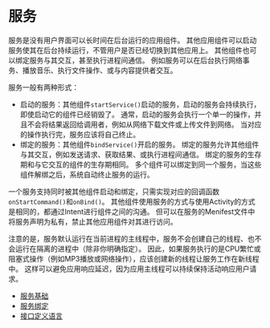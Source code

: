 
# 服务

服务是没有用户界面可以长时间在后台运行的应用组件。
其他应用组件可以启动服务使其在后台持续运行，不管用户是否已经切换到其他应用上。
其他组件也可以绑定服务与其交互，甚至执行进程间通信。
例如服务可以在后台执行网络事务、播放音乐、执行文件操作、或与内容提供者交互。

服务一般有两种形式：
- 启动的服务：其他组件`startService()`启动的服务，启动的服务会持续执行，即使启动它的组件已经销毁了。
  通常，启动的服务会执行一个单一的操作，并且不会将结果返回给调用者，例如从网络下载文件或上传文件到网络。
  当对应的操作执行完，服务应该将自己终止。
- 绑定的服务：其他组件`bindService()`开启的服务。
  绑定的服务允许其他组件与其交互，例如发送请求、获取结果、或执行进程间通信。
  绑定的服务的生存期和与它交互的组件的生存期相同。
  多个组件可以绑定到同一个服务，当这些组件解绑之后，系统自动终止服务的运行。

一个服务支持同时被其他组件启动和绑定，只需实现对应的回调函数`onStartCommand()`和`onBind()`。
其他组件使用服务的方式与使用Activity的方式是相同的，都通过Intent进行组件之间的沟通。
但可以在服务的Menifest文件中将服务声明为私有，禁止其他应用组件对其进行访问。

注意的是，服务默认运行在当前进程的主线程中，服务不会创建自己的线程、也不会运行在隔离的进程中（除非你明确指定）。
因此，如果服务执行的是CPU繁忙或阻塞式操作（例如MP3播放或网络操作），应该创建新的线程让服务工作在新线程中。
这样可以避免应用响应延迟，因为应用主线程可以持续保持活动响应用户请求。

- [服务基础](./basic.md)
- [服务绑定](./bind.md)
- [接口定义语言](./aidl.md)

